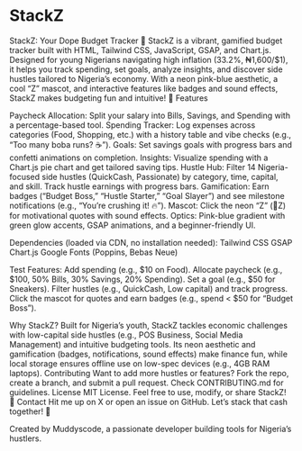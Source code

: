# StackZ
StackZ: Your Dope Budget Tracker 💸
StackZ is a vibrant, gamified budget tracker built with HTML, Tailwind CSS, JavaScript, GSAP, and Chart.js. Designed for young Nigerians navigating high inflation (33.2%, ₦1,600/$1), it helps you track spending, set goals, analyze insights, and discover side hustles tailored to Nigeria’s economy. With a neon pink-blue aesthetic, a cool “Z” mascot, and interactive features like badges and sound effects, StackZ makes budgeting fun and intuitive! 🚀
Features

Paycheck Allocation: Split your salary into Bills, Savings, and Spending with a percentage-based tool.
Spending Tracker: Log expenses across categories (Food, Shopping, etc.) with a history table and vibe checks (e.g., “Too many boba runs? ☕”).
Goals: Set savings goals with progress bars and confetti animations on completion.
Insights: Visualize spending with a Chart.js pie chart and get tailored saving tips.
Hustle Hub: Filter 14 Nigeria-focused side hustles (QuickCash, Passionate) by category, time, capital, and skill. Track hustle earnings with progress bars.
Gamification: Earn badges (“Budget Boss,” “Hustle Starter,” “Goal Slayer”) and see milestone notifications (e.g., “You’re crushing it! 🔥”).
Mascot: Click the neon “Z” (💸Z) for motivational quotes with sound effects.
Optics: Pink-blue gradient with green glow accents, GSAP animations, and a beginner-friendly UI.

Dependencies (loaded via CDN, no installation needed):
Tailwind CSS
GSAP
Chart.js
Google Fonts (Poppins, Bebas Neue)

Test Features:
Add spending (e.g., $10 on Food).
Allocate paycheck (e.g., $100, 50% Bills, 30% Savings, 20% Spending).
Set a goal (e.g., $50 for Sneakers).
Filter hustles (e.g., QuickCash, Low capital) and track progress.
Click the mascot for quotes and earn badges (e.g., spend < $50 for “Budget Boss”).



Why StackZ?
Built for Nigeria’s youth, StackZ tackles economic challenges with low-capital side hustles (e.g., POS Business, Social Media Management) and intuitive budgeting tools. Its neon aesthetic and gamification (badges, notifications, sound effects) make finance fun, while local storage ensures offline use on low-spec devices (e.g., 4GB RAM laptops).
Contributing
Want to add more hustles or features? Fork the repo, create a branch, and submit a pull request. Check CONTRIBUTING.md for guidelines.
License
MIT License. Feel free to use, modify, or share StackZ! 📝
Contact
Hit me up on X or open an issue on GitHub. Let’s stack that cash together! 💪

Created by Muddyscode, a passionate developer building tools for Nigeria’s hustlers.
